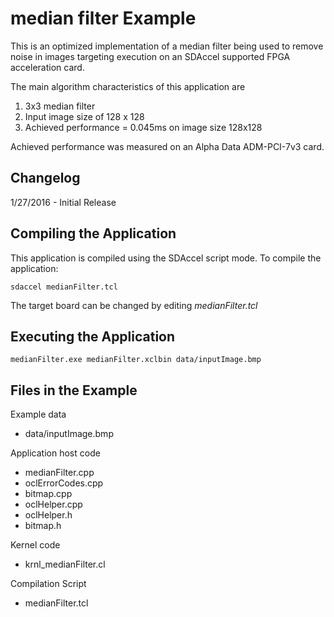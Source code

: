 median filter Example
===============================

This is an optimized implementation of a median filter being used to remove noise in images
targeting execution on an SDAccel supported FPGA acceleration card.

The main algorithm characteristics of this application are
1. 3x3 median filter
2. Input image size of 128 x 128
3. Achieved performance = 0.045ms on image size 128x128

Achieved performance was measured on an Alpha Data ADM-PCI-7v3 card.

Changelog
----------
1/27/2016 - Initial Release

Compiling the Application
---------------------------
This application is compiled using the SDAccel script mode.
To compile the application:

```
sdaccel medianFilter.tcl
```
The target board can be changed by editing *medianFilter.tcl*

Executing the Application
---------------------------
```
medianFilter.exe medianFilter.xclbin data/inputImage.bmp
```

Files in the Example
---------------------
Example data
- data/inputImage.bmp

Application host code
- medianFilter.cpp
- oclErrorCodes.cpp
- bitmap.cpp
- oclHelper.cpp
- oclHelper.h
- bitmap.h

Kernel code
- krnl_medianFilter.cl

Compilation Script
- medianFilter.tcl
